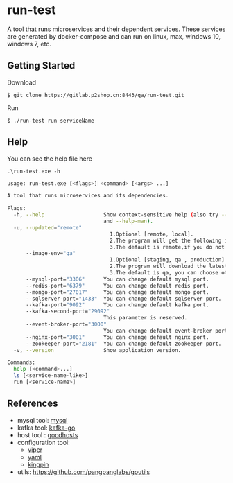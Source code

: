 # run-test

A tool that runs microservices and their dependent services. These services are generated by docker-compose and can run on linux, max, windows 10, windows 7, etc.

## Getting Started

Download
```
$ git clone https://gitlab.p2shop.cn:8443/qa/run-test.git
```

Run
```
$ ./run-test run serviceName
```

## Help
You can see the help file here
```
.\run-test.exe -h
```

```bash
usage: run-test.exe [<flags>] <command> [<args> ...]

A tool that runs microservices and its dependencies.

Flags:
  -h, --help                   Show context-sensitive help (also try --help-long
                               and --help-man).
  -u, --updated="remote"
                                 1.Optional [remote, local].
                                 2.The program will get the following information from the remote: project information,basic test data and docker image.
                                 3.The default is remote,if you do not want to get data from remote, please use local.
      --image-env="qa"
                                 1.Optional [staging, qa , production].
                                 2.The program will download the latest image from Jenkins.
                                 3.The default is qa, you can choose other option
      --mysql-port="3306"      You can change default mysql port.
      --redis-port="6379"      You can change default redis port.
      --mongo-port="27017"     You can change default mongo port.
      --sqlserver-port="1433"  You can change default sqlserver port.
      --kafka-port="9092"      You can change default kafka port.
      --kafka-second-port="29092"
                               This parameter is reserved.
      --event-broker-port="3000"
                               You can change default event-broker port.
      --nginx-port="3001"      You can change default nginx port.
      --zookeeper-port="2181"  You can change default zookeeper port.
  -v, --version                Show application version.

Commands:
  help [<command>...]
  ls [<service-name-like>]
  run [<service-name>]
```


## References

- mysql tool: [mysql](https://github.com/go-sql-driver/mysql)
- kafka tool: [kafka-go](github.com/segmentio/kafka-go)
- host tool : [goodhosts](github.com/lextoumbourou/goodhosts)
- configuration tool: 
  - [viper](https://github.com/spf13/viper) 
  - [yaml](github.com/ghodss/yaml)
  - [kingpin](github.com/alecthomas/kingpin)
- utils: https://github.com/pangpanglabs/goutils
